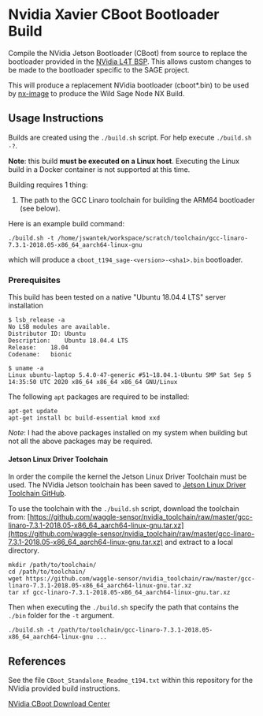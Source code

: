 # Nvidia Xavier CBoot Bootloader Build

Compile the NVidia Jetson Bootloader (CBoot) from source to replace the
bootloader provided in the [NVidia L4T BSP](https://developer.nvidia.com/embedded/linux-tegra).
This allows custom changes to be made to the bootloader specific to the SAGE
project.

This will produce a replacement NVidia bootloader (cboot*.bin) to be used by [nx-image](https://github.com/waggle-sensor/nx-image) to produce the Wild Sage Node NX Build.

## Usage Instructions

Builds are created using the `./build.sh` script. For help execute `./build.sh -?`.

**Note**: this build **must be executed on a Linux host**. Executing the Linux
build in a Docker container is not supported at this time.

Building requires 1 thing:

1. The path to the GCC Linaro toolchain for building the ARM64 bootloader (see below).

Here is an example build command:

```
./build.sh -t /home/jswantek/workspace/scratch/toolchain/gcc-linaro-7.3.1-2018.05-x86_64_aarch64-linux-gnu
```

which will produce a `cboot_t194_sage-<version>-<sha1>.bin` bootloader.

### Prerequisites

This build has been tested on a native "Ubuntu 18.04.4 LTS" server installation

```
$ lsb_release -a
No LSB modules are available.
Distributor ID:	Ubuntu
Description:	Ubuntu 18.04.4 LTS
Release:	18.04
Codename:	bionic

$ uname -a
Linux ubuntu-laptop 5.4.0-47-generic #51~18.04.1-Ubuntu SMP Sat Sep 5 14:35:50 UTC 2020 x86_64 x86_64 x86_64 GNU/Linux
```

The following `apt` packages are required to be installed:

```
apt-get update
apt-get install bc build-essential kmod xxd
```

*Note*: I had the above packages installed on my system when building but not
all the above packages may be required.

#### Jetson Linux Driver Toolchain

In order the compile the kernel the Jetson Linux Driver Toolchain must be used.
The NVidia Jetson toolchain has been saved to
[Jetson Linux Driver Toolchain GitHub](https://github.com/waggle-sensor/nvidia_toolchain).

To use the toolchain with the `./build.sh` script, download the toolchain from:
[https://github.com/waggle-sensor/nvidia_toolchain/raw/master/gcc-linaro-7.3.1-2018.05-x86_64_aarch64-linux-gnu.tar.xz](https://github.com/waggle-sensor/nvidia_toolchain/raw/master/gcc-linaro-7.3.1-2018.05-x86_64_aarch64-linux-gnu.tar.xz)
and extract to a local directory.

```
mkdir /path/to/toolchain/
cd /path/to/toolchain/
wget https://github.com/waggle-sensor/nvidia_toolchain/raw/master/gcc-linaro-7.3.1-2018.05-x86_64_aarch64-linux-gnu.tar.xz
tar xf gcc-linaro-7.3.1-2018.05-x86_64_aarch64-linux-gnu.tar.xz
```

Then when executing the `./build.sh` specify the path that contains the `./bin`
folder for the `-t` argument.

```
./build.sh -t /path/to/toolchain/gcc-linaro-7.3.1-2018.05-x86_64_aarch64-linux-gnu ...
```

## References

See the file `CBoot_Standalone_Readme_t194.txt` within this repository for the
NVidia provided build instructions.

[NVidia CBoot Download Center](https://developer.nvidia.com/embedded/downloads#?search=cboot)
